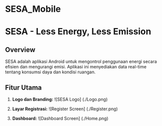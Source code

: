 # SESA_Mobile

# SESA - Less Energy, Less Emission

## Overview

SESA adalah aplikasi Android untuk mengontrol penggunaan energi secara efisien dan mengurangi emisi. Aplikasi ini menyediakan data real-time tentang konsumsi daya dan kondisi ruangan.

## Fitur Utama

1. **Logo dan Branding:**
   ![SESA Logo]
   (./Logo.png)

3. **Layar Registrasi:**
   ![Register Screen]
   (./Register.png)

5. **Dashboard:**
   ![Dashboard Screen]
   (./Home.png)

